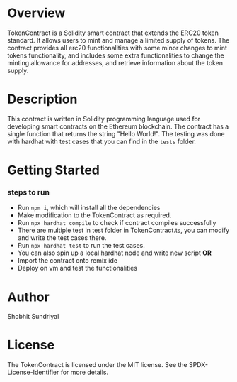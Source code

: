# Overview

TokenContract is a Solidity smart contract that extends the ERC20 token standard. It allows users to mint and manage a limited supply of tokens. The contract provides all erc20 functionalities with some minor changes to mint tokens functionality, and includes some extra functionalities to change the minting allowance for addresses, and retrieve information about the token supply.

# Description

This contract is written in Solidity programming language used for developing smart contracts on the Ethereum blockchain. The contract has a single function that returns the string "Hello World!". The testing was done with hardhat with test cases that you can find in the `tests` folder.

# Getting Started

### steps to run
- Run `npm i`, which will install all the dependencies
- Make modification to the TokenContract as required.
- Run `npx hardhat compile` to check if contract compiles successfully
- There are multiple test in test folder in TokenContract.ts, you can modify and write the test cases there.
- Run `npx hardhat test` to run the test cases.
- You can also spin up a local hardhat node and write new script
**OR**
- Import the contract onto remix ide
- Deploy on vm and test the functionalities

# Author
Shobhit Sundriyal

# License
The TokenContract is licensed under the MIT license. See the SPDX-License-Identifier for more details.
